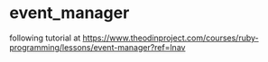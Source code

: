 # event_manager
following tutorial at https://www.theodinproject.com/courses/ruby-programming/lessons/event-manager?ref=lnav
